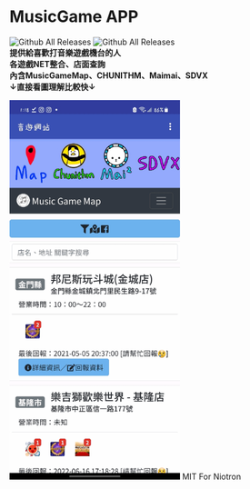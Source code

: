 # MusicGame APP
![Github All Releases](https://img.shields.io/github/v/release/awdrgyj8/MusicGame-APP?label=%E7%89%88%E6%9C%AC)
![Github All Releases](https://img.shields.io/github/downloads/awdrgyj8/MusicGame-APP/total?color=e&label=%E4%B8%8B%E8%BC%89%E6%AC%A1%E6%95%B8)  
**提供給喜歡打音樂遊戲機台的人  
各遊戲NET整合、店面查詢  
內含MusicGameMap、CHUNITHM、Maimai、SDVX  
↓直接看圖理解比較快↓**

<img src="./docs/APP.gif" width="300">  
MIT For Niotron
